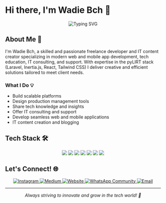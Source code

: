 # Hi there, I'm Wadie Bch 👋

<div align="center">
  <img src="https://readme-typing-svg.herokuapp.com?font=Fira+Code&weight=500&size=25&pause=1000&color=3F97F7&center=true&vCenter=true&width=435&lines=Freelance+Developer+%F0%9F%93%88;Laravel+Expert+%F0%9F%92%BB;Tech+Educator+%F0%9F%8E%93" alt="Typing SVG" />
</div>

## About Me 🚀

I'm Wadie Bch, a skilled and passionate freelance developer and IT content creator specializing in modern web and mobile app development, tech education, IT consulting, and support. With expertise in the pyLIRT stack (Laravel, Inertia.js, React, Tailwind CSS)  I deliver creative and efficient solutions tailored to meet client needs.

### What I Do 💡
- Build scalable platforms
- Design production management tools
- Share tech knowledge and insights
- Offer IT consulting and support
- Develop seamless web and mobile applications
- IT content creation and blogging

## Tech Stack 🛠️

<div align="center">
  <a href="https://laravel.com/" target="_blank"><img src="https://img.shields.io/badge/Laravel-FF2D20?style=for-the-badge&logo=laravel&logoColor=white" /></a>
  <a href="https://inertiajs.com/" target="_blank"><img src="https://img.shields.io/badge/Inertia.js-563D7C?style=for-the-badge&logo=inertia&logoColor=white" /></a>
  <a href="https://reactjs.org/" target="_blank"><img src="https://img.shields.io/badge/React-20232A?style=for-the-badge&logo=react&logoColor=61DAFB" /></a>
  <a href="https://tailwindcss.com/" target="_blank"><img src="https://img.shields.io/badge/Tailwind_CSS-38B2AC?style=for-the-badge&logo=tailwind-css&logoColor=white" /></a>
  <a href="https://reactnative.dev/" target="_blank"><img src="https://img.shields.io/badge/React_Native-20232A?style=for-the-badge&logo=react&logoColor=61DAFB" /></a>
  <a href="https://www.python.org/" target="_blank"><img src="https://img.shields.io/badge/Python-3776AB?style=for-the-badge&logo=python&logoColor=white" /></a>
  <a href="https://expo.dev/" target="_blank"><img src="https://img.shields.io/badge/Expo-000020?style=for-the-badge&logo=expo&logoColor=white" /></a>
</div>

## Let's Connect! 🌐

<div align="center">
  <a href="https://www.instagram.com/wadie.bch" target="_blank">
    <img src="https://img.shields.io/badge/Instagram-E4405F?style=for-the-badge&logo=instagram&logoColor=white" alt="Instagram" />
  </a>
  <a href="https://medium.com/@wadiecoder" target="_blank">
    <img src="https://img.shields.io/badge/Medium-12100E?style=for-the-badge&logo=medium&logoColor=white" alt="Medium" />
  </a>
  <a href="https://www.wadie-bch.com" target="_blank">
    <img src="https://img.shields.io/badge/Website-4285F4?style=for-the-badge&logo=google-chrome&logoColor=white" alt="Website" />
  </a>
  <a href="https://chat.whatsapp.com/CBkGvadQ91J9iiBpnSbGkN" target="_blank">
    <img src="https://img.shields.io/badge/WhatsApp-25D366?style=for-the-badge&logo=whatsapp&logoColor=white" alt="WhatsApp Community" />
  </a>
  <a href="mailto:wadie@wadiebch.com">
    <img src="https://img.shields.io/badge/Email-D14836?style=for-the-badge&logo=gmail&logoColor=white" alt="Email" />
  </a>
</div>

---

<div align="center">
  <i>Always striving to innovate and grow in the tech world! 🌱</i>
</div>
